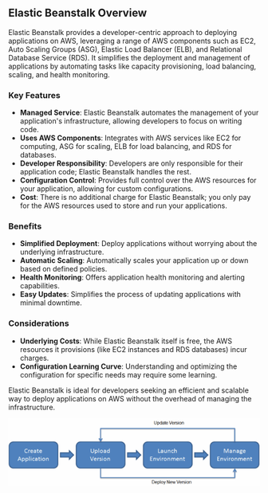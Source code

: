 ## Elastic Beanstalk Overview

Elastic Beanstalk provides a developer-centric approach to deploying applications on AWS, leveraging a range of AWS components such as EC2, Auto Scaling Groups (ASG), Elastic Load Balancer (ELB), and Relational Database Service (RDS). It simplifies the deployment and management of applications by automating tasks like capacity provisioning, load balancing, scaling, and health monitoring.

### Key Features

- **Managed Service**: Elastic Beanstalk automates the management of your application's infrastructure, allowing developers to focus on writing code.
- **Uses AWS Components**: Integrates with AWS services like EC2 for computing, ASG for scaling, ELB for load balancing, and RDS for databases.
- **Developer Responsibility**: Developers are only responsible for their application code; Elastic Beanstalk handles the rest.
- **Configuration Control**: Provides full control over the AWS resources for your application, allowing for custom configurations.
- **Cost**: There is no additional charge for Elastic Beanstalk; you only pay for the AWS resources used to store and run your applications.

### Benefits

- **Simplified Deployment**: Deploy applications without worrying about the underlying infrastructure.
- **Automatic Scaling**: Automatically scales your application up or down based on defined policies.
- **Health Monitoring**: Offers application health monitoring and alerting capabilities.
- **Easy Updates**: Simplifies the process of updating applications with minimal downtime.

### Considerations

- **Underlying Costs**: While Elastic Beanstalk itself is free, the AWS resources it provisions (like EC2 instances and RDS databases) incur charges.
- **Configuration Learning Curve**: Understanding and optimizing the configuration for specific needs may require some learning.

Elastic Beanstalk is ideal for developers seeking an efficient and scalable way to deploy applications on AWS without the overhead of managing the infrastructure.

![Elastic Beanstalk Overview](../resources/images/beanstalk/beanstalk-overview.png)